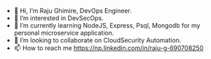 - 👋 Hi, I’m Raju Ghimire, DevOps Engineer.
- 👀 I’m interested in DevSecOps.
- 🌱 I’m currently learning NodeJS, Express, Psql, Mongodb for my personal microservice application.
- 💞️ I’m looking to collaborate on CloudSecurity Automation. 
- 📫 How to reach me [https://np.linkedin.com/in/raju-g-690708250 ](https://www.linkedin.com/in/raju-ghimire-690708250/)


<!---
Raju00533/Raju00533 is a special repository because its `README.md` (this file) appears on your GitHub profile.
You can click the Preview link to take a look at your changes.
--->
